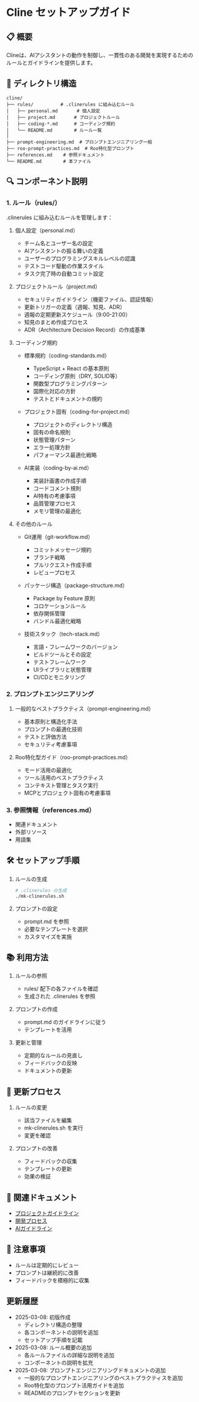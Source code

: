 # Cline セットアップガイド

## 📋 概要

Clineは、AIアシスタントの動作を制御し、一貫性のある開発を実現するためのルールとガイドラインを提供します。

## 📁 ディレクトリ構造

```
cline/
├── rules/          # .clinerules に組み込むルール
│   ├── personal.md       # 個人設定
│   ├── project.md       # プロジェクトルール
│   ├── coding-*.md      # コーディング規約
│   └── README.md        # ルール一覧
│
├── prompt-engineering.md  # プロンプトエンジニアリング一般
├── roo-prompt-practices.md  # Roo特化型プロンプト
├── references.md    # 参照ドキュメント
└── README.md        # 本ファイル
```

## 🔍 コンポーネント説明

### 1. ルール（rules/）

.clinerules に組み込むルールを管理します：

1. 個人設定（personal.md）

   - チーム名とユーザー名の設定
   - AIアシスタントの振る舞いの定義
   - ユーザーのプログラミングスキルレベルの認識
   - テストコード駆動の作業スタイル
   - タスク完了時の自動コミット設定

2. プロジェクトルール（project.md）

   - セキュリティガイドライン（機密ファイル、認証情報）
   - 更新トリガーの定義（週報、知見、ADR）
   - 週報の定期更新スケジュール（9:00-21:00）
   - 知見のまとめ作成プロセス
   - ADR（Architecture Decision Record）の作成基準

3. コーディング規約

   - 標準規約（coding-standards.md）

     - TypeScript + React の基本原則
     - コーディング原則（DRY, SOLID等）
     - 関数型プログラミングパターン
     - 国際化対応の方針
     - テストとドキュメントの規約

   - プロジェクト固有（coding-for-project.md）

     - プロジェクトのディレクトリ構造
     - 固有の命名規則
     - 状態管理パターン
     - エラー処理方針
     - パフォーマンス最適化戦略

   - AI実装（coding-by-ai.md）
     - 実装計画書の作成手順
     - コードコメント規則
     - AI特有の考慮事項
     - 品質管理プロセス
     - メモリ管理の最適化

4. その他のルール

   - Git運用（git-workflow.md）

     - コミットメッセージ規約
     - ブランチ戦略
     - プルリクエスト作成手順
     - レビュープロセス

   - パッケージ構造（package-structure.md）

     - Package by Feature 原則
     - コロケーションルール
     - 依存関係管理
     - バンドル最適化戦略

   - 技術スタック（tech-stack.md）
     - 言語・フレームワークのバージョン
     - ビルドツールとその設定
     - テストフレームワーク
     - UIライブラリと状態管理
     - CI/CDとモニタリング

### 2. プロンプトエンジニアリング

1. 一般的なベストプラクティス（prompt-engineering.md）
   - 基本原則と構造化手法
   - プロンプトの最適化技術
   - テストと評価方法
   - セキュリティ考慮事項
   
2. Roo特化型ガイド（roo-prompt-practices.md）
   - モード活用の最適化
   - ツール活用のベストプラクティス
   - コンテキスト管理とタスク実行
   - MCPとプロジェクト固有の考慮事項

### 3. 参照情報（references.md）

- 関連ドキュメント
- 外部リソース
- 用語集

## 🛠️ セットアップ手順

1. ルールの生成

   ```bash
   # .clinerules の生成
   ./mk-clinerules.sh
   ```

2. プロンプトの設定
   - prompt.md を参照
   - 必要なテンプレートを選択
   - カスタマイズを実施

## 📚 利用方法

1. ルールの参照

   - rules/ 配下の各ファイルを確認
   - 生成された .clinerules を参照

2. プロンプトの作成

   - prompt.md のガイドラインに従う
   - テンプレートを活用

3. 更新と管理
   - 定期的なルールの見直し
   - フィードバックの反映
   - ドキュメントの更新

## 🔄 更新プロセス

1. ルールの変更

   - 該当ファイルを編集
   - mk-clinerules.sh を実行
   - 変更を確認

2. プロンプトの改善
   - フィードバックの収集
   - テンプレートの更新
   - 効果の検証

## 📖 関連ドキュメント

- [プロジェクトガイドライン](../guidelines/README.md)
- [開発プロセス](../guidelines/development-process/README.md)
- [AIガイドライン](../ai/guidelines/README.md)

## 📝 注意事項

- ルールは定期的にレビュー
- プロンプトは継続的に改善
- フィードバックを積極的に収集

## 更新履歴

- 2025-03-08: 初版作成
  - ディレクトリ構造の整理
  - 各コンポーネントの説明を追加
  - セットアップ手順を記載
- 2025-03-08: ルール概要の追加
  - 各ルールファイルの詳細な説明を追加
  - コンポーネントの説明を拡充
- 2025-03-08: プロンプトエンジニアリングドキュメントの追加
  - 一般的なプロンプトエンジニアリングのベストプラクティスを追加
  - Roo特化型のプロンプト活用ガイドを追加
  - READMEのプロンプトセクションを更新
